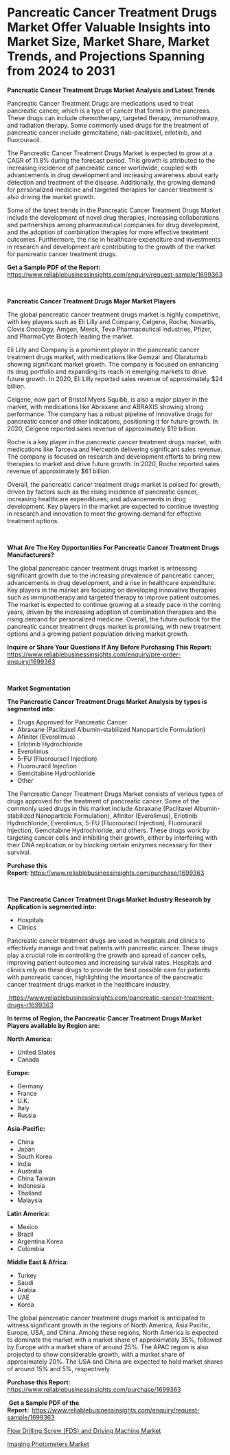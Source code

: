 <p><h1>Pancreatic Cancer Treatment Drugs Market Offer Valuable Insights into Market Size, Market Share, Market Trends, and Projections Spanning from 2024 to 2031</h1></p><p><strong>Pancreatic Cancer Treatment Drugs Market Analysis and Latest Trends</strong></p>
<p><p>Pancreatic Cancer Treatment Drugs are medications used to treat pancreatic cancer, which is a type of cancer that forms in the pancreas. These drugs can include chemotherapy, targeted therapy, immunotherapy, and radiation therapy. Some commonly used drugs for the treatment of pancreatic cancer include gemcitabine, nab-paclitaxel, erlotinib, and fluorouracil.</p><p>The Pancreatic Cancer Treatment Drugs Market is expected to grow at a CAGR of 11.8% during the forecast period. This growth is attributed to the increasing incidence of pancreatic cancer worldwide, coupled with advancements in drug development and increasing awareness about early detection and treatment of the disease. Additionally, the growing demand for personalized medicine and targeted therapies for cancer treatment is also driving the market growth.</p><p>Some of the latest trends in the Pancreatic Cancer Treatment Drugs Market include the development of novel drug therapies, increasing collaborations and partnerships among pharmaceutical companies for drug development, and the adoption of combination therapies for more effective treatment outcomes. Furthermore, the rise in healthcare expenditure and investments in research and development are contributing to the growth of the market for pancreatic cancer treatment drugs.</p></p>
<p><strong>Get a Sample PDF of the Report:&nbsp;</strong> <a href="https://www.reliablebusinessinsights.com/enquiry/request-sample/1699363">https://www.reliablebusinessinsights.com/enquiry/request-sample/1699363</a></p>
<p>&nbsp;</p>
<p><strong>Pancreatic Cancer Treatment Drugs Major Market Players</strong></p>
<p><p>The global pancreatic cancer treatment drugs market is highly competitive, with key players such as Eli Lilly and Company, Celgene, Roche, Novartis, Clovis Oncology, Amgen, Merck, Teva Pharmaceutical Industries, Pfizer, and PharmaCyte Biotech leading the market. </p><p>Eli Lilly and Company is a prominent player in the pancreatic cancer treatment drugs market, with medications like Gemzar and Olaratumab showing significant market growth. The company is focused on enhancing its drug portfolio and expanding its reach in emerging markets to drive future growth. In 2020, Eli Lilly reported sales revenue of approximately $24 billion.</p><p>Celgene, now part of Bristol Myers Squibb, is also a major player in the market, with medications like Abraxane and ABRAXIS showing strong performance. The company has a robust pipeline of innovative drugs for pancreatic cancer and other indications, positioning it for future growth. In 2020, Celgene reported sales revenue of approximately $19 billion.</p><p>Roche is a key player in the pancreatic cancer treatment drugs market, with medications like Tarceva and Herceptin delivering significant sales revenue. The company is focused on research and development efforts to bring new therapies to market and drive future growth. In 2020, Roche reported sales revenue of approximately $61 billion.</p><p>Overall, the pancreatic cancer treatment drugs market is poised for growth, driven by factors such as the rising incidence of pancreatic cancer, increasing healthcare expenditures, and advancements in drug development. Key players in the market are expected to continue investing in research and innovation to meet the growing demand for effective treatment options.</p></p>
<p>&nbsp;</p>
<p><strong>What Are The Key Opportunities For Pancreatic Cancer Treatment Drugs Manufacturers?</strong></p>
<p><p>The global pancreatic cancer treatment drugs market is witnessing significant growth due to the increasing prevalence of pancreatic cancer, advancements in drug development, and a rise in healthcare expenditure. Key players in the market are focusing on developing innovative therapies such as immunotherapy and targeted therapy to improve patient outcomes. The market is expected to continue growing at a steady pace in the coming years, driven by the increasing adoption of combination therapies and the rising demand for personalized medicine. Overall, the future outlook for the pancreatic cancer treatment drugs market is promising, with new treatment options and a growing patient population driving market growth.</p></p>
<p><strong>Inquire or Share Your Questions If Any Before Purchasing This Report:</strong> <a href="https://www.reliablebusinessinsights.com/enquiry/pre-order-enquiry/1699363">https://www.reliablebusinessinsights.com/enquiry/pre-order-enquiry/1699363</a></p>
<p>&nbsp;</p>
<p><strong>Market Segmentation</strong></p>
<p><strong>The Pancreatic Cancer Treatment Drugs Market Analysis by types is segmented into:</strong></p>
<p><ul><li>Drugs Approved for Pancreatic Cancer</li><li>Abraxane (Paclitaxel Albumin-stabilized Nanoparticle Formulation)</li><li>Afinitor (Everolimus)</li><li>Erlotinib Hydrochloride</li><li>Everolimus</li><li>5-FU (Fluorouracil Injection)</li><li>Fluorouracil Injection</li><li>Gemcitabine Hydrochloride</li><li>Other</li></ul></p>
<p><p>The Pancreatic Cancer Treatment Drugs Market consists of various types of drugs approved for the treatment of pancreatic cancer. Some of the commonly used drugs in this market include Abraxane (Paclitaxel Albumin-stabilized Nanoparticle Formulation), Afinitor (Everolimus), Erlotinib Hydrochloride, Everolimus, 5-FU (Fluorouracil Injection), Fluorouracil Injection, Gemcitabine Hydrochloride, and others. These drugs work by targeting cancer cells and inhibiting their growth, either by interfering with their DNA replication or by blocking certain enzymes necessary for their survival.</p></p>
<p><strong>Purchase this Report:&nbsp;</strong><a href="https://www.reliablebusinessinsights.com/purchase/1699363">https://www.reliablebusinessinsights.com/purchase/1699363</a></p>
<p>&nbsp;</p>
<p><strong>The Pancreatic Cancer Treatment Drugs Market Industry Research by Application is segmented into:</strong></p>
<p><ul><li>Hospitals</li><li>Clinics</li></ul></p>
<p><p>Pancreatic cancer treatment drugs are used in hospitals and clinics to effectively manage and treat patients with pancreatic cancer. These drugs play a crucial role in controlling the growth and spread of cancer cells, improving patient outcomes and increasing survival rates. Hospitals and clinics rely on these drugs to provide the best possible care for patients with pancreatic cancer, highlighting the importance of the pancreatic cancer treatment drugs market in the healthcare industry.</p></p>
<p><a href="https://www.reliablebusinessinsights.com/pancreatic-cancer-treatment-drugs-r1699363">&nbsp;https://www.reliablebusinessinsights.com/pancreatic-cancer-treatment-drugs-r1699363</a></p>
<p><strong>In terms of Region, the Pancreatic Cancer Treatment Drugs Market Players available by Region are:</strong></p>
<p>
    <p> <strong> North America: </strong>
        <ul>
            <li>United States</li>
            <li>Canada</li>
        </ul>
        </p> 
    <p> <strong> Europe: </strong>
        <ul>
            <li>Germany</li>
            <li>France</li>
            <li>U.K.</li>
            <li>Italy</li>
            <li>Russia</li>
        </ul>
        </p> 
    <p> <strong> Asia-Pacific: </strong>
        <ul>
            <li>China</li>
            <li>Japan</li>
            <li>South Korea</li>
            <li>India</li>
            <li>Australia</li>
            <li>China Taiwan</li>
            <li>Indonesia</li>
            <li>Thailand</li>
            <li>Malaysia</li>
        </ul>
        </p> 
    <p> <strong> Latin America: </strong>
        <ul>
            <li>Mexico</li>
            <li>Brazil</li>
            <li>Argentina Korea</li>
            <li>Colombia</li>
        </ul>
        </p> 
    <p> <strong> Middle East & Africa: </strong>
        <ul>
            <li>Turkey</li>
            <li>Saudi</li>
            <li>Arabia</li>
            <li>UAE</li>
            <li>Korea</li>
        </ul>
    </p>
    </p>
<p><p>The global pancreatic cancer treatment drugs market is anticipated to witness significant growth in the regions of North America, Asia Pacific, Europe, USA, and China. Among these regions, North America is expected to dominate the market with a market share of approximately 35%, followed by Europe with a market share of around 25%. The APAC region is also projected to show considerable growth, with a market share of approximately 20%. The USA and China are expected to hold market shares of around 15% and 5%, respectively.</p></p>
<p><strong>Purchase this Report: </strong><a href="https://www.reliablebusinessinsights.com/purchase/1699363">https://www.reliablebusinessinsights.com/purchase/1699363</a></p>
<p>&nbsp;<strong>Get a Sample PDF of the Report:&nbsp;&nbsp;</strong><a href="https://www.reliablebusinessinsights.com/enquiry/request-sample/1699363">https://www.reliablebusinessinsights.com/enquiry/request-sample/1699363</a></p>
<p><strong></strong></p>
<p><p><a href="https://github.com/Valeridd446677/Market-Research-Report-List-1/blob/main/flow-drilling-screw-fds-and-driving-machine-market.md">Flow Drilling Screw (FDS) and Driving Machine Market</a></p><p><a href="https://view.publitas.com/reportprime-1/global-imaging-photometers-industry-types-applications-market-players-regional-growth-analysis-and-future-scenarios-2024-2031/">Imaging Photometers Market</a></p></p>